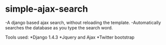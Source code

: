 simple-ajax-search
==================

-A django based ajax search, without reloading the template.
-Automatically searches the database as you type the search word.

Tools used:
*Django 1.4.3
*Jquery and Ajax
*Twitter bootstrap
